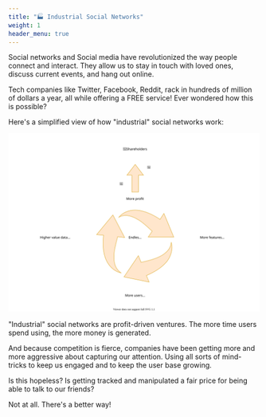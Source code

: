 ```yaml
---
title: "🏭 Industrial Social Networks"
weight: 1
header_menu: true
---
```


Social networks and Social media have revolutionized the way people connect and interact. 
They allow us to stay in touch with loved ones, discuss current events, and hang out online.

Tech companies like Twitter, Facebook, Reddit, rack in hundreds of million of dollars a year, all while offering a FREE service!
Ever wondered how this is possible?

Here's a simplified view of how "industrial" social networks work:

![Endless growth cycle of industrial social networks](images/industrial-cycle.svg)

"Industrial" social networks are profit-driven ventures.
The more time users spend using, the more money is generated.

And because competition is fierce, companies have been getting more and more aggressive about capturing our attention.
Using all sorts of mind-tricks to keep us engaged and to keep the user base growing.

Is this hopeless? Is getting tracked and manipulated a fair price for being able to talk to our friends?

Not at all. 
There's a better way!